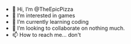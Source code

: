 - 👋 Hi, I’m @TheEpicPizza
- 👀 I’m interested in games
- 🌱 I’m currently learning coding
- 💞️ I’m looking to collaborate on nothing much.
- 📫 How to reach me... don't

<!---
TheEpicPizza/TheEpicPizza is a ✨ special ✨ repository because its `README.md` (this file) appears on your GitHub profile.
You can click the Preview link to take a look at your changes.
--->
